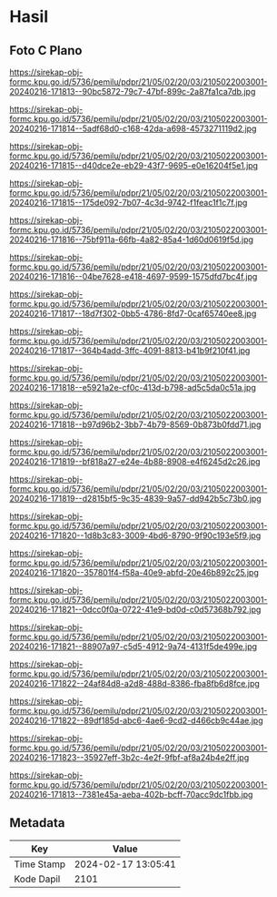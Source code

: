 # Hasil

## Foto C Plano

https://sirekap-obj-formc.kpu.go.id/5736/pemilu/pdpr/21/05/02/20/03/2105022003001-20240216-171813--90bc5872-79c7-47bf-899c-2a87fa1ca7db.jpg

https://sirekap-obj-formc.kpu.go.id/5736/pemilu/pdpr/21/05/02/20/03/2105022003001-20240216-171814--5adf68d0-c168-42da-a698-4573271119d2.jpg

https://sirekap-obj-formc.kpu.go.id/5736/pemilu/pdpr/21/05/02/20/03/2105022003001-20240216-171815--d40dce2e-eb29-43f7-9695-e0e16204f5e1.jpg

https://sirekap-obj-formc.kpu.go.id/5736/pemilu/pdpr/21/05/02/20/03/2105022003001-20240216-171815--175de092-7b07-4c3d-9742-f1feac1f1c7f.jpg

https://sirekap-obj-formc.kpu.go.id/5736/pemilu/pdpr/21/05/02/20/03/2105022003001-20240216-171816--75bf911a-66fb-4a82-85a4-1d60d0619f5d.jpg

https://sirekap-obj-formc.kpu.go.id/5736/pemilu/pdpr/21/05/02/20/03/2105022003001-20240216-171816--04be7628-e418-4697-9599-1575dfd7bc4f.jpg

https://sirekap-obj-formc.kpu.go.id/5736/pemilu/pdpr/21/05/02/20/03/2105022003001-20240216-171817--18d7f302-0bb5-4786-8fd7-0caf65740ee8.jpg

https://sirekap-obj-formc.kpu.go.id/5736/pemilu/pdpr/21/05/02/20/03/2105022003001-20240216-171817--364b4add-3ffc-4091-8813-b41b9f210f41.jpg

https://sirekap-obj-formc.kpu.go.id/5736/pemilu/pdpr/21/05/02/20/03/2105022003001-20240216-171818--e5921a2e-cf0c-413d-b798-ad5c5da0c51a.jpg

https://sirekap-obj-formc.kpu.go.id/5736/pemilu/pdpr/21/05/02/20/03/2105022003001-20240216-171818--b97d96b2-3bb7-4b79-8569-0b873b0fdd71.jpg

https://sirekap-obj-formc.kpu.go.id/5736/pemilu/pdpr/21/05/02/20/03/2105022003001-20240216-171819--bf818a27-e24e-4b88-8908-e4f6245d2c26.jpg

https://sirekap-obj-formc.kpu.go.id/5736/pemilu/pdpr/21/05/02/20/03/2105022003001-20240216-171819--d2815bf5-9c35-4839-9a57-dd942b5c73b0.jpg

https://sirekap-obj-formc.kpu.go.id/5736/pemilu/pdpr/21/05/02/20/03/2105022003001-20240216-171820--1d8b3c83-3009-4bd6-8790-9f90c193e5f9.jpg

https://sirekap-obj-formc.kpu.go.id/5736/pemilu/pdpr/21/05/02/20/03/2105022003001-20240216-171820--357801f4-f58a-40e9-abfd-20e46b892c25.jpg

https://sirekap-obj-formc.kpu.go.id/5736/pemilu/pdpr/21/05/02/20/03/2105022003001-20240216-171821--0dcc0f0a-0722-41e9-bd0d-c0d57368b792.jpg

https://sirekap-obj-formc.kpu.go.id/5736/pemilu/pdpr/21/05/02/20/03/2105022003001-20240216-171821--88907a97-c5d5-4912-9a74-4131f5de499e.jpg

https://sirekap-obj-formc.kpu.go.id/5736/pemilu/pdpr/21/05/02/20/03/2105022003001-20240216-171822--24af84d8-a2d8-488d-8386-fba8fb6d8fce.jpg

https://sirekap-obj-formc.kpu.go.id/5736/pemilu/pdpr/21/05/02/20/03/2105022003001-20240216-171822--89df185d-abc6-4ae6-9cd2-d466cb9c44ae.jpg

https://sirekap-obj-formc.kpu.go.id/5736/pemilu/pdpr/21/05/02/20/03/2105022003001-20240216-171823--35927eff-3b2c-4e2f-9fbf-af8a24b4e2ff.jpg

https://sirekap-obj-formc.kpu.go.id/5736/pemilu/pdpr/21/05/02/20/03/2105022003001-20240216-171813--7381e45a-aeba-402b-bcff-70acc9dc1fbb.jpg


## Metadata

| Key        | Value               |
| ---------- | ------------------- |
| Time Stamp | 2024-02-17 13:05:41 |
| Kode Dapil | 2101                |




